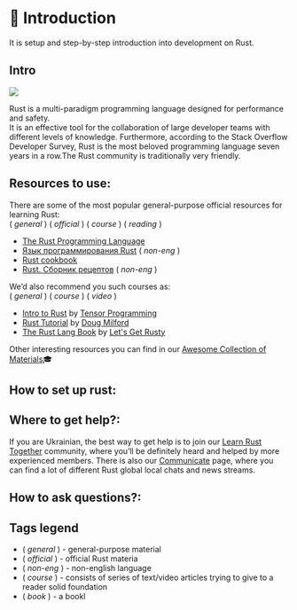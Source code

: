 # :footprints:️ Introduction

It is setup and step-by-step introduction into development on Rust.

## Intro

[![](https://github.com/ChapliaS/LearnRustTogether/blob/master/asset/img/logo/rust-social-wide.jpg)](introduction.md)

Rust is a multi-paradigm programming language designed for performance and safety.<br/> It is an effective tool for the collaboration of large developer teams with different levels of knowledge. Furthermore, according to the Stack Overflow Developer Survey, Rust is the most beloved programming language seven years in a row.The Rust community is traditionally very friendly.

## Resources to use:
There are some of the most popular general-purpose official resources for learning Rust: <br/>
( _general_ ) ( _official_ ) ( _course_ ) ( _reading_ )
- [The Rust Programming Language](https://doc.rust-lang.org/book/ch00-00-introduction.html) 
- [Язык программирования Rust](https://doc.rust-lang.ru/book/) ( _non-eng_ )
- [Rust cookbook](https://rust-lang-nursery.github.io/rust-cookbook/)
- [Rust. Сборник рецептов](https://doc.rust-lang.ru/rust-cookbook/intro.html) ( _non-eng_ )

We’d also recommend you such courses as:<br/>
( _general_ ) ( _course_ ) ( _video_ )
- [Intro to Rust](https://www.youtube.com/playlist?list=PLJbE2Yu2zumDF6BX6_RdPisRVHgzV02NW) by [Tensor Programming](https://www.youtube.com/c/TensorProgramming) 
- [Rust Tutorial](https://www.youtube.com/playlist?list=PLLqEtX6ql2EyPAZ1M2_C0GgVd4A-_L4_5) by [Doug Milford](https://www.youtube.com/channel/UCmBgC0JN41HjyjAXfkdkp-Q) 
- [The Rust Lang Book](https://www.youtube.com/playlist?list=PLai5B987bZ9CoVR-QEIN9foz4QCJ0H2Y8) by [Let's Get Rusty](https://www.youtube.com/c/LetsGetRusty) 
  
Other interesting resources you can find in our [ Awesome Collection of Materials](https://github.com/rust-lang-ua/learn_rust_together/blob/master/learn.md#mortar_board-our-awesome-collection-of-materials-to-learn-rust):mortar_board:

## How to set up rust:


## Where to get help?:

If you are Ukrainian, the best way to get help is to join our [Learn Rust Together](https://t.me/rustlang_ua) community, where you’ll be definitely heard and helped by more experienced members.
There is also our [Communicate](https://github.com/ChapliaS/LearnRustTogether/blob/master/communicate.md) page, where you can find a lot of different Rust global local chats and news streams. 

## How to ask questions?:


## Tags legend
- ( _general_ ) - general-purpose material
- ( _official_ ) - official Rust materia
- ( _non-eng_ ) - non-english language
- ( _course_ ) - consists of series of text/video articles trying to give to a reader solid foundation
- ( _book_ ) - a bookl
